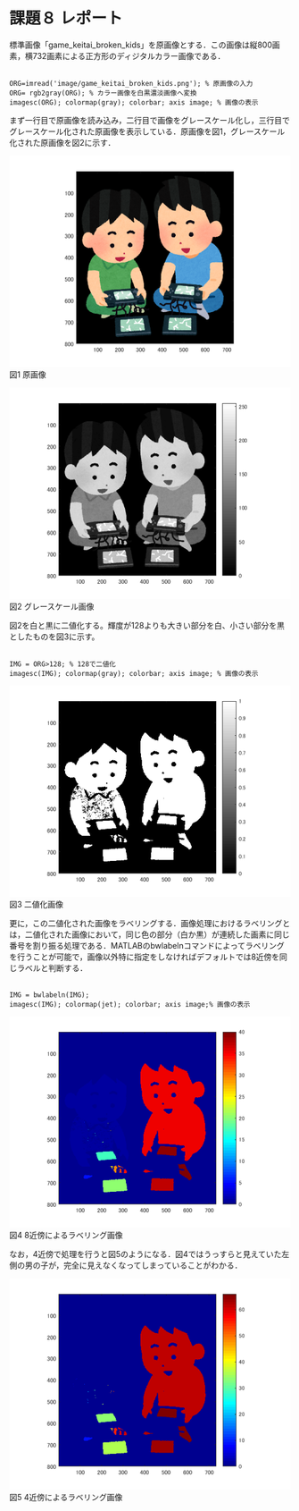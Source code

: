 課題８ レポート
==

標準画像「game_keitai_broken_kids」を原画像とする．この画像は縦800画素，横732画素による正方形のディジタルカラー画像である．

<pre><code>
ORG=imread('image/game_keitai_broken_kids.png'); % 原画像の入力
ORG= rgb2gray(ORG); % カラー画像を白黒濃淡画像へ変換
imagesc(ORG); colormap(gray); colorbar; axis image; % 画像の表示
</code></pre>

まず一行目で原画像を読み込み，二行目で画像をグレースケール化し，三行目でグレースケール化された原画像を表示している．原画像を図1，グレースケール化された原画像を図2に示す．

![原画像](https://raw.githubusercontent.com/gasagasa/lecture_image_processing/master/image/org_img.png?raw=true)
図1 原画像

![グレースケール](https://raw.githubusercontent.com/gasagasa/lecture_image_processing/master/image/kadai3_1.png?raw=true)
図2 グレースケール画像

図2を白と黒に二値化する。輝度が128よりも大きい部分を白、小さい部分を黒としたものを図3に示す。

<pre><code>
IMG = ORG>128; % 128で二値化
imagesc(IMG); colormap(gray); colorbar; axis image; % 画像の表示
</code></pre>

![二値化](https://raw.githubusercontent.com/gasagasa/lecture_image_processing/master/image/kadai6_1.png?raw=true)
図3 二値化画像

更に，この二値化された画像をラベリングする．画像処理におけるラベリングとは，二値化された画像において，同じ色の部分（白か黒）が連続した画素に同じ番号を割り振る処理である．MATLABのbwlabelnコマンドによってラベリングを行うことが可能で，画像以外特に指定をしなければデフォルトでは8近傍を同じラベルと判断する．

<pre><code>
IMG = bwlabeln(IMG);
imagesc(IMG); colormap(jet); colorbar; axis image;% 画像の表示
</code></pre>

![8近傍](https://raw.githubusercontent.com/gasagasa/lecture_image_processing/master/image/kadai8_2.png?raw=true)
図4 8近傍によるラベリング画像

なお，4近傍で処理を行うと図5のようになる．図4ではうっすらと見えていた左側の男の子が，完全に見えなくなってしまっていることがわかる．

![4近傍](https://raw.githubusercontent.com/gasagasa/lecture_image_processing/master/image/kadai8_3.png?raw=true)
図5 4近傍によるラベリング画像
